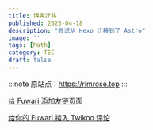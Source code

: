 ```yaml
---
title: 博客迁移
published: 2025-04-18
description: "尝试从 Hexo 迁移到了 Astro"
image: ''
tags: [Math]
category: TEC
draft: false
---
```


:::note
原站点：https://rimrose.top
:::

[给 Fuwari 添加友链页面](https://www.lapis.cafe/posts/technicaltutorials/%E6%96%B0%E4%B8%80%E4%BB%A3%E9%9D%99%E6%80%81%E5%8D%9A%E5%AE%A2%E6%A1%86%E6%9E%B6astro%E7%9A%84%E9%83%A8%E7%BD%B2%E4%BC%98%E5%8C%96%E6%8C%87%E5%8D%97%E4%B8%8E%E4%BD%BF%E7%94%A8%E4%BD%93%E9%AA%8C/)

[给你的 Fuwari 接入 Twikoo 评论](https://blog.qqquq.com/posts/fuwari-twikoo-comments/)